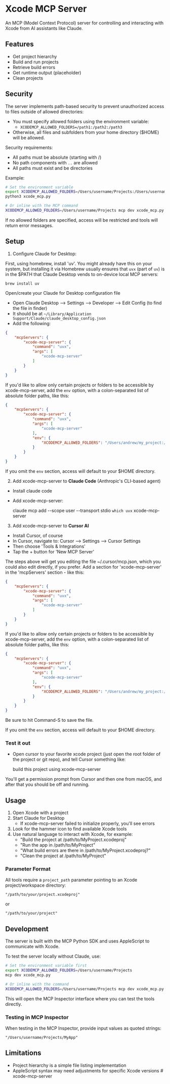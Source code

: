 # Xcode MCP Server

An MCP (Model Context Protocol) server for controlling and interacting with Xcode from AI assistants like Claude.

## Features

- Get project hierarchy
- Build and run projects
- Retrieve build errors
- Get runtime output (placeholder)
- Clean projects

## Security

The server implements path-based security to prevent unauthorized access to files outside of allowed directories:

- You must specify allowed folders using the environment variable:
  - `XCODEMCP_ALLOWED_FOLDERS=/path1:/path2:/path3`
- Otherwise, all files and subfolders from your home directory ($HOME) will be allowed.

Security requirements:
- All paths must be absolute (starting with /)
- No path components with `..` are allowed
- All paths must exist and be directories

Example:
```bash
# Set the environment variable
export XCODEMCP_ALLOWED_FOLDERS=/Users/username/Projects:/Users/username/checkouts
python3 xcode_mcp.py

# Or inline with the MCP command
XCODEMCP_ALLOWED_FOLDERS=/Users/username/Projects mcp dev xcode_mcp.py
```

If no allowed folders are specified, access will be restricted and tools will return error messages.

## Setup

1. Configure Claude for Desktop:

First, using homebrew, install 'uv'. You might already have this on your system, but installing it via Homebrew usually ensures that `uvx` (part of `uv`)  is in the $PATH that Claude Desktop vends to on-device local MCP servers:

```brew install uv```

Open/create your Claude for Desktop configuration file
- Open Claude Desktop --> Settings --> Developer --> Edit Config (to find the file in finder)
- It should be at `~/Library/Application Support/Claude/claude_desktop_config.json`
- Add the following:

```json
{
    "mcpServers": {
        "xcode-mcp-server": {
            "command": "uvx",
            "args": [
                "xcode-mcp-server"
            ]
        }
    }
}
```

If you'd like to allow only certain projects or folders to be accessible by xcode-mcp-server, add the `env` option, with a colon-separated list of absolute folder paths, like this:

```json
{
    "mcpServers": {
        "xcode-mcp-server": {
            "command": "uvx",
            "args": [
                "xcode-mcp-server"
            ],
            "env": {
                "XCODEMCP_ALLOWED_FOLDERS": "/Users/andrew/my_project:/Users/andrew/Documents/source"
            }
        }
    }
}
```

If you omit the `env` section, access will default to your $HOME directory.

2. Add xcode-mcp-server to **Claude Code** (Anthropic's CLI-based agent)

- Install claude code 
- Add xcode-mcp-server:

  claude mcp add --scope user --transport stdio `which uvx` xcode-mcp-server
  
3. Add xcode-mcp-server to **Cursor AI**

- Install Cursor, of course
- In Cursor, navigate to: Cursor --> Settings --> Cursor Settings
- Then choose 'Tools & Integrations'
- Tap the + button for 'New MCP Server'

The steps above will get you editing the file ~/.cursor/mcp.json, which you could also edit directly, if you prefer.  Add a section for 'xcode-mcp-server' in the 'mcpServers' section - like this:

```json
{
    "mcpServers": {
        "xcode-mcp-server": {
            "command": "uvx",
            "args": [
                "xcode-mcp-server"
            ]
        }
    }
}
```

If you'd like to allow only certain projects or folders to be accessible by xcode-mcp-server, add the `env` option, with a colon-separated list of absolute folder paths, like this:

```json
{
    "mcpServers": {
        "xcode-mcp-server": {
            "command": "uvx",
            "args": [
                "xcode-mcp-server"
            ],
            "env": {
                "XCODEMCP_ALLOWED_FOLDERS": "/Users/andrew/my_project:/Users/andrew/Documents/source"
            }
        }
    }
}
```

Be sure to hit Command-S to save the file.

If you omit the `env` section, access will default to your $HOME directory.

### Test it out
- Open cursor to your favorite xcode project (just open the root folder of the project or git repo), and tell Cursor something like:

    build this project using xcode-mcp-server
    
You'll get a permission prompt from Cursor and then one from macOS, and after that you should be off and running.

## Usage

1. Open Xcode with a project
2. Start Claude for Desktop
   - If xcode-mcp-server failed to initialize properly, you'll see errors
3. Look for the hammer icon to find available Xcode tools
4. Use natural language to interact with Xcode, for example:
   - "Build the project at /path/to/MyProject.xcodeproj"
   - "Run the app in /path/to/MyProject"
   - "What build errors are there in /path/to/MyProject.xcodeproj?"
   - "Clean the project at /path/to/MyProject"

### Parameter Format

All tools require a `project_path` parameter pointing to an Xcode project/workspace directory:

```
"/path/to/your/project.xcodeproj"
```

or

```
"/path/to/your/project"
```

## Development

The server is built with the MCP Python SDK and uses AppleScript to communicate with Xcode.

To test the server locally without Claude, use:

```bash
# Set the environment variable first
export XCODEMCP_ALLOWED_FOLDERS=/Users/username/Projects
mcp dev xcode_mcp.py

# Or inline with the command
XCODEMCP_ALLOWED_FOLDERS=/Users/username/Projects mcp dev xcode_mcp.py
```

This will open the MCP Inspector interface where you can test the tools directly.

### Testing in MCP Inspector

When testing in the MCP Inspector, provide input values as quoted strings:

```
"/Users/username/Projects/MyApp"
```

## Limitations

- Project hierarchy is a simple file listing implementation
- AppleScript syntax may need adjustments for specific Xcode versions # xcode-mcp-server
